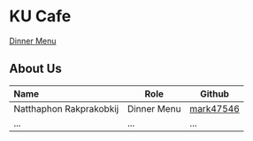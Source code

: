 # KU Cafe

[Dinner Menu](Menu.md)

## About Us

| Name      | Role      | Github   |
|:----------|-----------|----------|
|Natthaphon Rakprakobkij|Dinner Menu| [mark47546](https://github.com/mark47546) |
| ...       | ...       | ...      |
